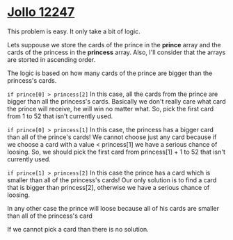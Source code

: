 # [Jollo 12247](https://vjudge.net/problem/UVA-12247)

This problem is easy. 
It only take a bit of logic. 

Lets suppouse we store the cards of the prince in the **prince** array and the cards of the princess in the **princess** array.
Also, I'll consider that the arrays are storted in ascending order.

The logic is based on how many cards of the prince are bigger than the princess's cards.
 
`if prince[0] > princess[2]` 
  In this case, all the cards from the prince are bigger than all the princess's cards. Basically we don't really care what
  card the prince will receive, he will win no matter what.
  So, pick the first card from 1 to 52 that isn't currently used. 
  
`if prince[0] > princess[1]`
  In this case, the princess has a bigger card than all of the prince's cards! We cannot choose just any card because if
 we choose a card with a value < princess[1] we have a serious chance of loosing. 
   So, we should pick the first card from princess[1] + 1 to 52 that isn't currently used.
   
`if prince[1] > princess[2]`
 In this case the prince has a card which is smaller than all of the princess's cards! Our only solution is to find a card
 that is bigger than princess[2], otherwise we have a serious chance of loosing.

In any other case the prince will loose because all of his cards are smaller than all of the princess's card

If we cannot pick a card than there is no solution.
